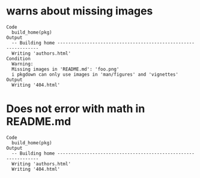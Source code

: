 # warns about missing images

    Code
      build_home(pkg)
    Output
      -- Building home ---------------------------------------------------------------
      Writing 'authors.html'
    Condition
      Warning:
      Missing images in 'README.md': 'foo.png'
      i pkgdown can only use images in 'man/figures' and 'vignettes'
    Output
      Writing '404.html'

# Does not error with math in README.md

    Code
      build_home(pkg)
    Output
      -- Building home ---------------------------------------------------------------
      Writing 'authors.html'
      Writing '404.html'

